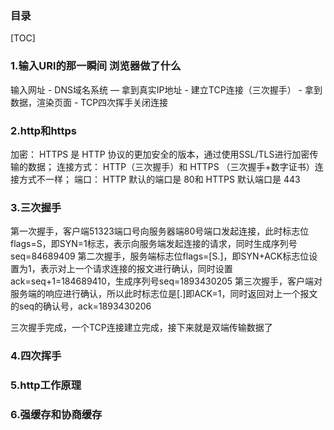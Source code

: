 ### 目录
[TOC]

### 1.输入URl的那一瞬间 浏览器做了什么
输入网址 - DNS域名系统 — 拿到真实IP地址 - 建立TCP连接（三次握手） - 拿到数据，渲染页面 - TCP四次挥手关闭连接

### 2.http和https

加密： HTTPS 是 HTTP 协议的更加安全的版本，通过使用SSL/TLS进行加密传输的数据；
连接方式： HTTP（三次握手）和 HTTPS （三次握手+数字证书）连接方式不一样；
端口： HTTP 默认的端口是 80和 HTTPS 默认端口是 443


### 3.三次握手
第一次握手，客户端51323端口号向服务器端80号端口发起连接，此时标志位flags=S，即SYN=1标志，表示向服务端发起连接的请求，同时生成序列号seq=84689409
第二次握手，服务端标志位flags=[S.]，即SYN+ACK标志位设置为1，表示对上一个请求连接的报文进行确认，同时设置ack=seq+1=184689410，生成序列号seq=1893430205
第三次握手，客户端对服务端的响应进行确认，所以此时标志位是[.]即ACK=1，同时返回对上一个报文的seq的确认号，ack=1893430206

三次握手完成，一个TCP连接建立完成，接下来就是双端传输数据了

### 4.四次挥手

### 5.http工作原理

### 6.强缓存和协商缓存